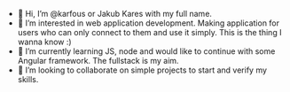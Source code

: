 - 👋 Hi, I’m @karfous or Jakub Kares with my full name.
- 👀 I’m interested in web application development. Making application for users who can only connect to them and use it simply. This is the thing I wanna know :)
- 🌱 I’m currently learning JS, node and would like to continue with some Angular framework. The fullstack is my aim.
- 💞️ I’m looking to collaborate on simple projects to start and verify my skills.


<!---
karfous/karfous is a ✨ special ✨ repository because its `README.md` (this file) appears on your GitHub profile.
You can click the Preview link to take a look at your changes.
--->
